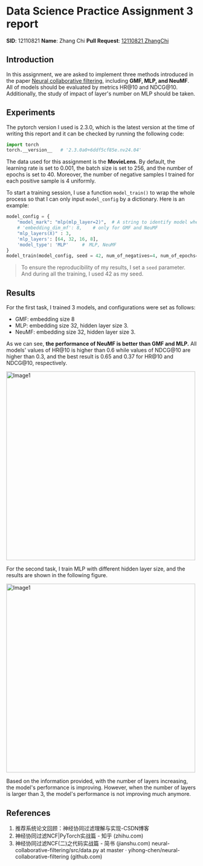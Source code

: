 # Data Science Practice Assignment 3 report

**SID**: 12110821
**Name**: Zhang Chi
**Pull Request**: [12110821 ZhangChi](https://github.com/SUSTech-STA326/STA326_Assignment3/pull/11)

## Introduction

In this assignment, we are asked to implement three methods introduced in the paper [Neural collaborative filtering](https://arxiv.org/abs/1708.05031), including **GMF, MLP, and NeuMF**. All of models should be evaluated by metrics HR@10 and NDCG@10. Additionally, the study of impact of layer's number on MLP should be taken.


## Experiments

The pytorch version I used is 2.3.0, which is the latest version at the time of writing this report and it can be checked by running the following code:

```python
import torch
torch.__version__   # '2.3.0a0+6ddf5cf85e.nv24.04'
```
The data used for this assignment is the **MovieLens**. By default, the learning rate is set to 0.001, the batch size is set to 256, and the number of epochs is set to 40. Moreover, the number of negative samples I trained for each positive sample is 4 uniformly.

To start a training session, I use a function `model_train()` to wrap the whole process so that I can only input `model_config` by a dictionary. Here is an example:

```python
model_config = {
    "model_mark": "mlp(mlp_layer=2)",  # A string to identify model when saving training parameter
    # 'embedding_dim_mf': 8,    # only for GMF and NeuMF
    "mlp_layers(X)" : 3,
    'mlp_layers': [64, 32, 16, 8],
    'model_type': 'MLP'     #　MLP, NeuMF
}
model_train(model_config, seed = 42, num_of_negatives=4, num_of_epochs=40)
```

> To ensure the reproducibility of my results, I set a `seed` parameter. And during all the training, I used 42 as my seed.

## Results

For the first task, I trained 3 models, and configurations were set as follows:

-   GMF: embedding size 8
-   MLP: embedding size 32, hidden layer size 3.
-   NeuMF: embedding size 32, hidden layer size 3.

As we can see, **the performance of NeuMF is better than GMF and MLP.** All models' values of HR@10 is higher than 0.6 while values of NDCG@10 are higher than 0.3, and the best result is 0.65 and 0.37 for HR@10 and NDCG@10, respectively.

<img src="3models.svg" alt="Image1" width = "500px">

For the second task, I train MLP with different hidden layer size, and the results are shown in the following figure.

<img src="MLP.svg" alt="Image1" width = "500px">

Based on the information provided, with the number of layers increasing, the model's performance is improving. However, when the number of layers is larger than 3, the model's performance is not improving much anymore.

## References

1. 推荐系统论文回顾：神经协同过滤理解与实现-CSDN博客
2. 神经协同过滤NCF|PyTorch实战篇 - 知乎 (zhihu.com)
3. 神经协同过滤NCF(二)之代码实战篇 - 简书 (jianshu.com)
neural-collaborative-filtering/src/data.py at master · yihong-chen/neural-collaborative-filtering (github.com)